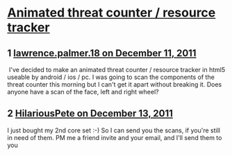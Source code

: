 # [Animated threat counter / resource tracker](https://community.fantasyflightgames.com/topic/57454-animated-threat-counter-resource-tracker/)

## 1 [lawrence.palmer.18 on December 11, 2011](https://community.fantasyflightgames.com/topic/57454-animated-threat-counter-resource-tracker/?do=findComment&comment=566432)

 I've decided to make an animated threat counter / resource tracker in html5 useable by android / ios / pc. I was going to scan the components of the threat counter this morning but I can't get it apart without breaking it. Does anyone have a scan of the face, left and right wheel?

## 2 [HilariousPete on December 13, 2011](https://community.fantasyflightgames.com/topic/57454-animated-threat-counter-resource-tracker/?do=findComment&comment=567205)

I just bought my 2nd core set :-) So I can send you the scans, if you're still in need of them. PM me a friend invite and your email, and I'll send them to you

